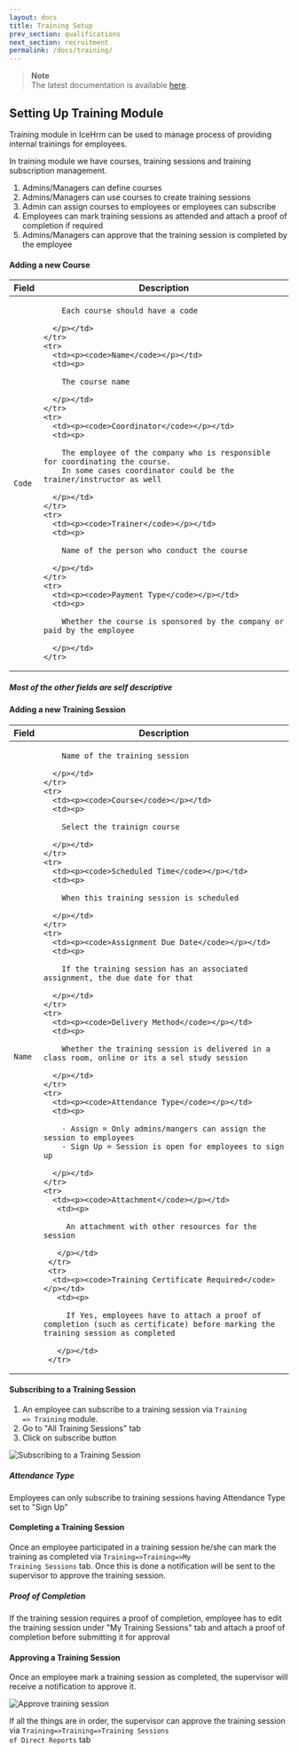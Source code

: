 ```yaml
---
layout: docs
title: Training Setup
prev_section: qualifications
next_section: recruitment
permalink: /docs/training/
---
```


> **Note**  
The latest documentation is available [here](https://icehrm.com/explore/docs-category/training/). 

## Setting Up Training Module

Training module in IceHrm can be used to manage process of providing internal trainings for employees.

In training module we have courses, training sessions and training subscription management.

 1. Admins/Managers can define courses
 2. Admins/Managers can use courses to create training sessions
 3. Admin can assign courses to employees or employees can subscribe
 4. Employees can mark training sessions as attended and attach a proof of completion if required
 5. Admins/Managers can approve that the training session is completed by the employee
 
 
#### Adding a new Course

<div class="mobile-side-scroller">
<table>
  <thead>
    <tr>
      <th>Field</th>
      <th>Description</th>
    </tr>
  </thead>
  <tbody>
    <tr>
      <td><p><code>Code</code></p></td>
      <td><p>
        
        Each course should have a code

      </p></td>
    </tr>
    <tr>
      <td><p><code>Name</code></p></td>
      <td><p>

        The course name

      </p></td>
    </tr>
    <tr>
      <td><p><code>Coordinator</code></p></td>
      <td><p>

        The employee of the company who is responsible for coordinating the course.
        In some cases coordinator could be the trainer/instructor as well

      </p></td>
    </tr>
    <tr>
      <td><p><code>Trainer</code></p></td>
      <td><p>

        Name of the person who conduct the course

      </p></td>
    </tr>
    <tr>
      <td><p><code>Payment Type</code></p></td>
      <td><p>

        Whether the course is sponsored by the company or paid by the employee

      </p></td>
    </tr>
  </tbody>
</table>
</div>

<div class="note info">
  <h5>Most of the other fields are self descriptive</h5>
  <p></p>
</div>

#### Adding a new Training Session

<div class="mobile-side-scroller">
<table>
  <thead>
    <tr>
      <th>Field</th>
      <th>Description</th>
    </tr>
  </thead>
  <tbody>
    <tr>
      <td><p><code>Name</code></p></td>
      <td><p>
        
        Name of the training session

      </p></td>
    </tr>
    <tr>
      <td><p><code>Course</code></p></td>
      <td><p>

        Select the trainign course

      </p></td>
    </tr>
    <tr>
      <td><p><code>Scheduled Time</code></p></td>
      <td><p>

        When this training session is scheduled

      </p></td>
    </tr>
    <tr>
      <td><p><code>Assignment Due Date</code></p></td>
      <td><p>

        If the training session has an associated assignment, the due date for that

      </p></td>
    </tr>
    <tr>
      <td><p><code>Delivery Method</code></p></td>
      <td><p>

        Whether the training session is delivered in a class room, online or its a sel study session

      </p></td>
    </tr>
    <tr>
      <td><p><code>Attendance Type</code></p></td>
      <td><p>

        - Assign = Only admins/mangers can assign the session to employees
        - Sign Up = Session is open for employees to sign up

      </p></td>
    </tr>
    <tr>
      <td><p><code>Attachment</code></p></td>
       <td><p>
 
         An attachment with other resources for the session
 
       </p></td>
     </tr>
     <tr>
      <td><p><code>Training Certificate Required</code></p></td>
       <td><p>
 
         If Yes, employees have to attach a proof of completion (such as certificate) before marking the training session as completed
 
       </p></td>
     </tr>
  </tbody>
</table>
</div>


#### Subscribing to a Training Session

1. An employee can subscribe to a training session via <code>Training => Training</code> module.
2. Go to "All Training Sessions" tab
3. Click on subscribe button

![Subscribing to a Training Session](https://icehrm.com/explore/wp-content/uploads/2022/09/Untitled-900-%C3%97-300px-6.png)


<div class="note warning">
  <h5>Attendance Type</h5>
  <p>Employees can only subscribe to training sessions having Attendance Type set to "Sign Up"</p>
</div>

#### Completing a Training Session

Once an employee participated in a training session he/she can mark the training as completed via 
<code>Training=>Training=>My Training Sessions</code> tab. Once this is done a notification will be sent
to the supervisor to approve the training session.

<div class="note info">
  <h5>Proof of Completion</h5>
  <p>If the training session requires a proof of completion, employee has to edit the training session under "My Training Sessions" tab
  and attach a proof of completion before submitting it for approval</p>
</div>
 
 
#### Approving a Training Session
 
Once an employee mark a training session as completed, the supervisor will receive a notification to approve it.

![Approve training session](https://icehrm.com/explore/wp-content/uploads/2022/09/Untitled-design-47-768x427.png)

If all the things are in order, the supervisor can approve the training session via <code>Training=>Training=>Training Sessions of Direct Reports</code> tab

